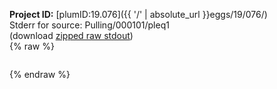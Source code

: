 **Project ID:** [plumID:19.076]({{ '/' | absolute_url }}eggs/19/076/)  
Stderr for source:  Pulling/000101/pleq1   
(download [zipped raw stdout](pleq1.plumed.stdout.txt.zip))  
{% raw %}
<pre>
</pre>
{% endraw %}
